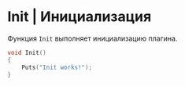 # Init | Инициализация

Функция `Init` выполняет инициализацию плагина.

```c
void Init()
{
    Puts("Init works!");
}
